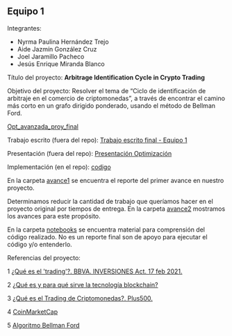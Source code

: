 ## Equipo 1

Integrantes:

* Nyrma Paulina Hernández Trejo
* Aide Jazmín González Cruz
* Joel Jaramillo Pacheco
* Jesús Enrique Miranda Blanco

Título del proyecto: **Arbitrage Identification Cycle in Crypto Trading**

Objetivo del proyecto: Resolver el tema de “Ciclo de identificación de arbitraje en el comercio de criptomonedas”, a través de encontrar  el camino más corto en un grafo dirigido ponderado, usando el método de Bellman Ford.

[Opt_avanzada_proy_final](https://github.com/joelitam2021/Opt_avanzada_proy_final)

Trabajo escrito (fuera del repo): [Trabajo escrito final - Equipo 1](https://docs.google.com/document/d/1opfXYOtYeJna6cKLmkjdhPulqXCVLCwB1ScKlEkqVE8/edit?usp=sharing)

Presentación (fuera del repo): [Presentación Optimización](https://docs.google.com/presentation/d/1pqDwtGSe-qUxyTbwXrsHTN4fUu4qeJwc/edit?usp=sharing&ouid=113173553693470424622&rtpof=true&sd=true)

Implementación (en el repo): [codigo](codigo) 


En la carpeta [avance1](avance1) se encuentra el reporte del primer avance en nuestro proyecto. 

Determinamos reducir la cantidad de trabajo que queríamos hacer en el proyecto original por tiempos de entrega. En la carpeta [avance2](avance2) mostramos los avances para este propósito.

En la carpeta [notebooks](notebooks) se encuentra material para comprensión del código realizado. No es un reporte final son de apoyo para ejecutar el código y/o entenderlo.

Referencias del proyecto:

1 [¿Qué es el 'trading'?. BBVA. INVERSIONES Act. 17 feb 2021.](https://www.bbva.com/es/que-es-trading-que-hace-falta-para-operar/)

2 [¿Qué es y para qué sirve la tecnología blockchain?](https://www.solunion.cl/blog/que-es-y-para-que-sirve-la-tecnologia-blockchain/)

3 [¿Qué es el Trading de Criptomonedas?. Plus500.](https://www.plus500.com/es-ES/Trading/CryptoCurrencies/What-Is-Cryptocurrency-Trading~3)

4 [CoinMarketCap](https://coinmarketcap.com/es/all/views/all/)

5 [Algoritmo Bellman Ford](https://www.programiz.com/dsa/bellman-ford-algorithm)

